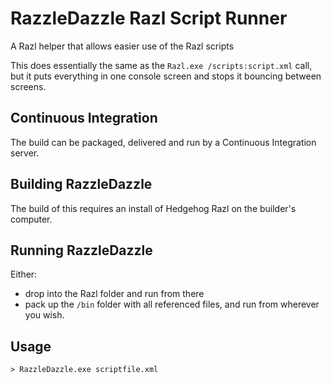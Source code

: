 # RazzleDazzle Razl Script Runner
A Razl helper that allows easier use of the Razl scripts

This does essentially the same as the `Razl.exe /scripts:script.xml` call, but it puts everything in one console screen and stops it bouncing between screens. 

## Continuous Integration
The build can be packaged, delivered and run by a Continuous Integration server.

## Building RazzleDazzle
The build of this requires an install of Hedgehog Razl on the builder's computer.

## Running RazzleDazzle
Either: 
- drop into the Razl folder and run from there
- pack up the `/bin` folder with all referenced files, and run from wherever you wish. 

## Usage
`> RazzleDazzle.exe scriptfile.xml`



